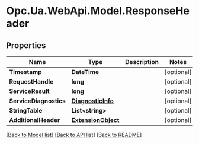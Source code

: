 # Opc.Ua.WebApi.Model.ResponseHeader

## Properties

Name | Type | Description | Notes
------------ | ------------- | ------------- | -------------
**Timestamp** | **DateTime** |  | [optional] 
**RequestHandle** | **long** |  | [optional] 
**ServiceResult** | **long** |  | [optional] 
**ServiceDiagnostics** | [**DiagnosticInfo**](DiagnosticInfo.md) |  | [optional] 
**StringTable** | **List&lt;string&gt;** |  | [optional] 
**AdditionalHeader** | [**ExtensionObject**](ExtensionObject.md) |  | [optional] 

[[Back to Model list]](../README.md#documentation-for-models) [[Back to API list]](../README.md#documentation-for-api-endpoints) [[Back to README]](../README.md)

